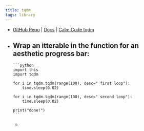 ```yaml
---
title: tqdm
tags: library
---
```


- [GitHub Repo](https://github.com/tqdm/tqdm) | [Docs](https://tqdm.github.io/) | [Calm Code tqdm](https://calmcode.io/tqdm/making-a-progress-bar.html)
- Wrap an itterable in the function for an aesthetic progress bar:
	-
	  ```python
	  import this
	  import tqdm
	  
	  for i in tqdm.tqdm(range(100), desc=" first loop"):
	      time.sleep(0.02)
	  
	  for i in tqdm.tqdm(range(100), desc=" second loop"):
	      time.sleep(0.02)
	  
	  print("done!")
	  ```
	-